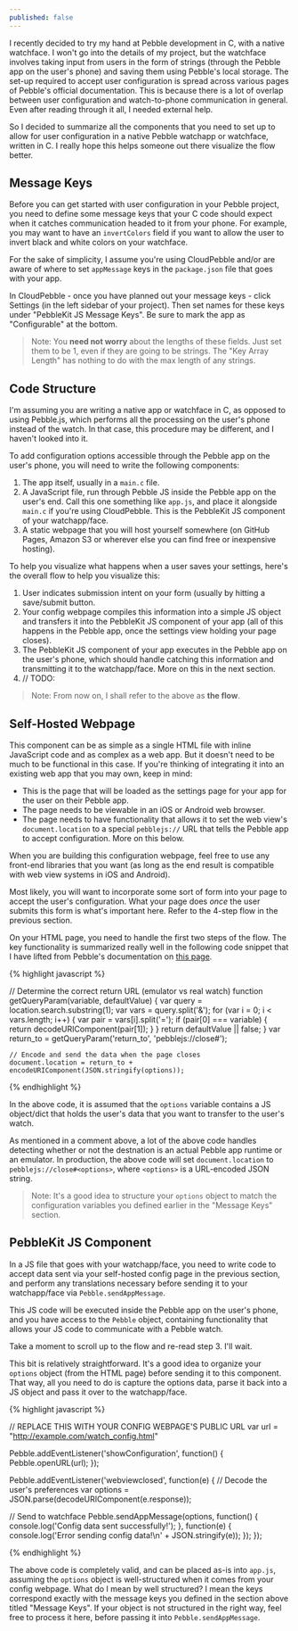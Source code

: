 ```yaml
---
published: false
---
```

I recently decided to try my hand at Pebble development in C, with a native watchface. I won't go into the details of my project, but the watchface involves taking input from users in the form of strings (through the Pebble app on the user's phone) and saving them using Pebble's local storage. The set-up required to accept user configuration is spread across various pages of Pebble's official documentation. This is because there is a lot of overlap between user configuration and watch-to-phone communication in general. Even after reading through it all, I needed external help.

So I decided to summarize all the components that you need to set up to allow for user configuration in a native Pebble watchapp or watchface, written in C. I really hope this helps someone out there visualize the flow better.

<!--more-->

## Message Keys

Before you can get started with user configuration in your Pebble project, you need to define some message keys that your C code should expect when it catches communication headed to it from your phone. For example, you may want to have an `invertColors` field if you want to allow the user to invert black and white colors on your watchface.

For the sake of simplicity, I assume you're using CloudPebble and/or are aware of where to set `appMessage` keys in the `package.json` file that goes with your app.

In CloudPebble - once you have planned out your message keys - click Settings (in the left sidebar of your project). Then set names for these keys under "PebbleKit JS Message Keys". Be sure to mark the app as "Configurable" at the bottom.

> Note: You **need not worry** about the lengths of these fields. Just set them to be 1, even if they are going to be strings. The "Key Array Length" has nothing to do with the max length of any strings.

## Code Structure

I'm assuming you are writing a native app or watchface in C, as opposed to using Pebble.js, which performs all the processing on the user's phone instead of the watch. In that case, this procedure may be different, and I haven't looked into it.

To add configuration options accessible through the Pebble app on the user's phone, you will need to write the following components:

1. The app itself, usually in a `main.c` file.
2. A JavaScript file, run through Pebble JS inside the Pebble app on the user's end. Call this one something like `app.js`, and place it alongside `main.c` if you're using CloudPebble. This is the PebbleKit JS component of your watchapp/face.
3. A static webpage that you will host yourself somewhere (on GitHub Pages, Amazon S3 or wherever else you can find free or inexpensive hosting).

To help you visualize what happens when a user saves your settings, here's the overall flow to help you visualize this:

1. User indicates submission intent on your form (usually by hitting a save/submit button.
2. Your config webpage compiles this information into a simple JS object and transfers it into the PebbleKit JS component of your app (all of this happens in the Pebble app, once the settings view holding your page closes).
3. The PebbleKit JS component of your app executes in the Pebble app on the user's phone, which should handle catching this information and transmitting it to the watchapp/face. More on this in the next section.
4. // TODO: 

> Note: From now on, I shall refer to the above as **the flow**.

## Self-Hosted Webpage

This component can be as simple as a single HTML file with inline JavaScript code and as complex as a web app. But it doesn't need to be much to be functional in this case. If you're thinking of integrating it into an existing web app that you may own, keep in mind:

- This is the page that will be loaded as the settings page for your app for the user on their Pebble app.
- The page needs to be viewable in an iOS or Android web browser.
- The page needs to have functionality that allows it to set the web view's `document.location` to a special `pebblejs://` URL that tells the Pebble app to accept configuration. More on this below.

When you are building this configuration webpage, feel free to use any front-end libraries that you want (as long as the end result is compatible with web view systems in iOS and Android).

Most likely, you will want to incorporate some sort of form into your page to accept the user's configuration. What your page does *once* the user submits this form is what's important here. Refer to the 4-step flow in the previous section.

On your HTML page, you need to handle the first two steps of the flow. The key functionality is summarized really well in the following code snippet that I have lifted from Pebble's documentation on [this page](https://developer.pebble.com/guides/user-interfaces/app-configuration/).

{% highlight javascript %}

// Determine the correct return URL (emulator vs real watch)
    function getQueryParam(variable, defaultValue) {
      var query = location.search.substring(1);
      var vars = query.split('&');
      for (var i = 0; i < vars.length; i++) {
        var pair = vars[i].split('=');
        if (pair[0] === variable) {
          return decodeURIComponent(pair[1]);
        }
      }
      return defaultValue || false;
    }
    var return_to = getQueryParam('return_to', 'pebblejs://close#');

    // Encode and send the data when the page closes
    document.location = return_to + encodeURIComponent(JSON.stringify(options));

{% endhighlight %}

In the above code, it is assumed that the `options` variable contains a JS object/dict that holds the user's data that you want to transfer to the user's watch.

As mentioned in a comment above, a lot of the above code handles detecting whether or not the destnation is an actual Pebble app runtime or an emulator. In production, the above code will set `document.location` to `pebblejs://close#<options>`, where `<options>` is a URL-encoded JSON string.

> Note: It's a good idea to structure your `options` object to match the configuration variables you defined earlier in the "Message Keys" section.

## PebbleKit JS Component

In a JS file that goes with your watchapp/face, you need to write code to accept data sent via your self-hosted config page in the previous section, and perform any translations necessary before sending it to your watchapp/face via `Pebble.sendAppMessage`. 

This JS code will be executed inside the Pebble app on the user's phone, and you have access to the `Pebble` object, containing functionality that allows your JS code to communicate with a Pebble watch.

Take a moment to scroll up to the flow and re-read step 3. I'll wait.

This bit is relatively straightforward. It's a good idea to organize your `options` object (from the HTML page) before sending it to this component. That way, all you need to do is capture the options data, parse it back into a JS object and pass it over to the watchapp/face.

{% highlight javascript %}

// REPLACE THIS WITH YOUR CONFIG WEBPAGE'S PUBLIC URL
var url = "http://example.com/watch_config.html"

Pebble.addEventListener('showConfiguration', function() {
  Pebble.openURL(url);
});

Pebble.addEventListener('webviewclosed', function(e) {
  // Decode the user's preferences
  var options = JSON.parse(decodeURIComponent(e.response));
  
  // Send to watchface
  Pebble.sendAppMessage(options, function() {
    console.log('Config data sent successfully!');
  }, function(e) {
    console.log('Error sending config data!\n' + JSON.stringify(e));
  });
});

{% endhighlight %}

The above code is completely valid, and can be placed as-is into `app.js`, assuming the `options` object is well-structured when it comes from your config webpage. What do I mean by well structured? I mean the keys correspond exactly with the message keys you defined in the section above titled "Message Keys". If your object is not structured in the right way, feel free to process it here, before passing it into `Pebble.sendAppMessage`.


